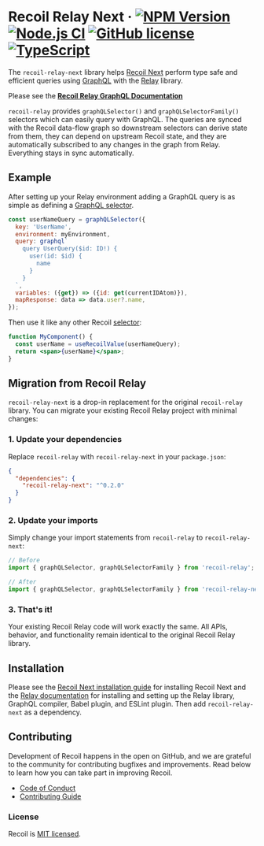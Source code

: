 # Recoil Relay Next &middot; [![NPM Version](https://img.shields.io/npm/v/recoil-relay-next)](https://www.npmjs.com/package/recoil-relay-next) [![Node.js CI](https://github.com/Mutesa-Cedric/Recoil-next/workflows/Node.js%20CI/badge.svg)](https://github.com/Mutesa-Cedric/Recoil-next/actions) [![GitHub license](https://img.shields.io/badge/license-MIT-blue.svg)](https://github.com/Mutesa-Cedric/Recoil-next/blob/main/LICENSE) [![TypeScript](https://img.shields.io/badge/TypeScript-007ACC?logo=typescript&logoColor=white)](https://www.typescriptlang.org/)

The `recoil-relay-next` library helps [Recoil Next](https://github.com/Mutesa-Cedric/Recoil-next) perform type safe and efficient queries using [GraphQL](https://graphql.org/) with the [Relay](https://relay.dev) library.

Please see the [**Recoil Relay GraphQL Documentation**](https://recoiljs.org/docs/recoil-relay/introduction)

`recoil-relay` provides `graphQLSelector()` and `graphQLSelectorFamily()` selectors which can easily query with GraphQL.  The queries are synced with the Recoil data-flow graph so downstream selectors can derive state from them, they can depend on upstream Recoil state, and they are automatically subscribed to any changes in the graph from Relay.  Everything stays in sync automatically.

## Example
After setting up your Relay environment adding a GraphQL query is as simple as defining a [GraphQL selector](https://recoiljs.org/docs/recoil-relay/graphql-selectors).

```jsx
const userNameQuery = graphQLSelector({
  key: 'UserName',
  environment: myEnvironment,
  query: graphql`
    query UserQuery($id: ID!) {
      user(id: $id) {
        name
      }
    }
  `,
  variables: ({get}) => ({id: get(currentIDAtom)}),
  mapResponse: data => data.user?.name,
});
```
Then use it like any other Recoil [selector](https://recoiljs.org/docs/api-reference/core/selector):
```jsx
function MyComponent() {
  const userName = useRecoilValue(userNameQuery);
  return <span>{userName}</span>;
}
```

## Migration from Recoil Relay

`recoil-relay-next` is a drop-in replacement for the original `recoil-relay` library. You can migrate your existing Recoil Relay project with minimal changes:

### 1. Update your dependencies

Replace `recoil-relay` with `recoil-relay-next` in your `package.json`:

```json
{
  "dependencies": {
    "recoil-relay-next": "^0.2.0"
  }
}
```

### 2. Update your imports

Simply change your import statements from `recoil-relay` to `recoil-relay-next`:

```javascript
// Before
import { graphQLSelector, graphQLSelectorFamily } from 'recoil-relay';

// After
import { graphQLSelector, graphQLSelectorFamily } from 'recoil-relay-next';
```

### 3. That's it!

Your existing Recoil Relay code will work exactly the same. All APIs, behavior, and functionality remain identical to the original Recoil Relay library.

## Installation

Please see the [Recoil Next installation guide](https://github.com/Mutesa-Cedric/Recoil-next#installation) for installing Recoil Next and the [Relay documentation](https://relay.dev/docs/getting-started/installation-and-setup/) for installing and setting up the Relay library, GraphQL compiler, Babel plugin, and ESLint plugin. Then add `recoil-relay-next` as a dependency.

## Contributing

Development of Recoil happens in the open on GitHub, and we are grateful to the community for contributing bugfixes and improvements. Read below to learn how you can take part in improving Recoil.

- [Code of Conduct](./CODE_OF_CONDUCT.md)
- [Contributing Guide](./CONTRIBUTING.md)

### License

Recoil is [MIT licensed](./LICENSE).
